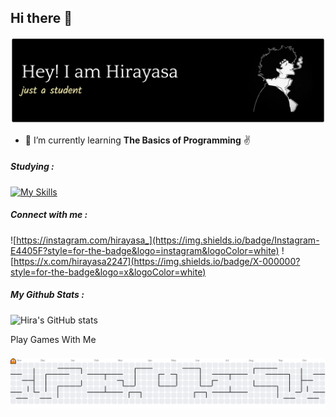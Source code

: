## Hi there 👋


![header](img/github-header-banner%20(1).png)


<!--
**Hirayasa747/Hirayasa747** is a ✨ _special_ ✨ repository because its `README.md` (this file) appears on your GitHub profile.

Here are some ideas to get you started:

- 🔭 I’m currently working on ...
- 🌱 I’m currently learning ...
- 👯 I’m looking to collaborate on ...
- 🤔 I’m looking for help with ...
- 💬 Ask me about ...
- 📫 How to reach me: ...
- 😄 Pronouns: ...
- ⚡ Fun fact: ...
-->

- 🌱 I’m currently learning **The Basics of Programming** ✌️

##### Studying :
[![My Skills](https://skillicons.dev/icons?i=html,js,py,c,cpp,cs&perline=3)](https://skillicons.dev)

<!-- <img src="https://img.shields.io/badge/HTML5-E34F26?style=for-the-badge&logo=html5&logoColor=white" />
<img src="https://img.shields.io/badge/JavaScript-323330?style=for-the-badge&logo=javascript&logoColor=F7DF1E" />
<img src="https://img.shields.io/badge/Python-FFD43B?style=for-the-badge&logo=python&logoColor=blue" />
<img src="https://img.shields.io/badge/C%2B%2B-00599C?style=for-the-badge&logo=c%2B%2B&logoColor=white" />
<img src="https://img.shields.io/badge/C%23-239120?style=for-the-badge&logo=csharp&logoColor=white" /> -->

##### Connect with me :

![https://instagram.com/hirayasa_](https://img.shields.io/badge/Instagram-E4405F?style=for-the-badge&logo=instagram&logoColor=white) ![https://x.com/hirayasa2247](https://img.shields.io/badge/X-000000?style=for-the-badge&logo=x&logoColor=white)

##### My Github Stats :

![Hira's GitHub stats](https://github-readme-stats.vercel.app/api?username=hirayasa747&show_icons=true&theme=tokyonight)



<p align="left">Play Games With Me</p>

###

<picture>
  <source media="(prefers-color-scheme: dark)" srcset="https://raw.githubusercontent.com/Hirayasa747/Hirayasa747/output/pacman-contribution-graph-dark.svg">
  <source media="(prefers-color-scheme: light)" srcset="https://raw.githubusercontent.com/Hirayasa747/Hirayasa747/output/pacman-contribution-graph.svg">
  <img alt="pacman contribution graph" src="https://raw.githubusercontent.com/Hirayasa747/Hirayasa747/output/pacman-contribution-graph.svg">
</picture>

###


